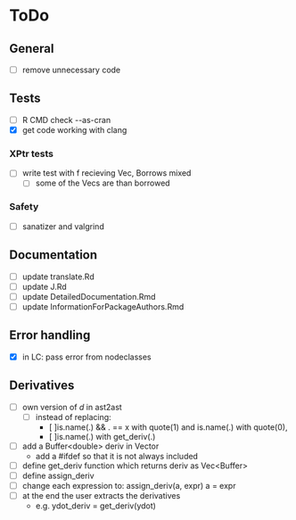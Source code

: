 # ToDo

## General

- [ ] remove unnecessary code

## Tests

- [ ] R CMD check --as-cran
- [x] get code working with clang

### XPtr tests

- [ ] write test with f recieving Vec, Borrows mixed
  - [ ] some of the Vecs are than borrowed

### Safety

- [ ] sanatizer and valgrind

## Documentation

- [ ] update translate.Rd
- [ ] update J.Rd
- [ ] update DetailedDocumentation.Rmd
- [ ] update InformationForPackageAuthors.Rmd

## Error handling

- [x] in LC: pass error from nodeclasses

## Derivatives

- [ ] own version of *d* in ast2ast
  - [ ] instead of replacing:
    * [ ]is.name(.) && . == x with quote(1) and 
      is.name(.) with quote(0),
    * [ ]is.name(.) with get_deriv(.)
- [ ] add a Buffer\<double\> deriv in Vector
    * add a #ifdef so that it is not always included
- [ ] define get_deriv function which returns deriv as Vec\<Buffer\>
- [ ] define assign_deriv
- [ ] change each expression to:
    assign_deriv(a, expr)
    a = expr
- [ ] at the end the user extracts the derivatives
  * e.g. ydot_deriv = get_deriv(ydot) 
